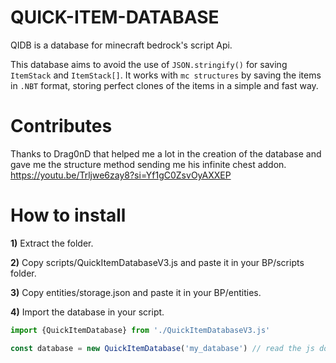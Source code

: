 # QUICK-ITEM-DATABASE
QIDB is a database for minecraft bedrock's script Api.

This database aims to avoid the use of `JSON.stringify()` for saving `ItemStack` and `ItemStack[]`. It works with `mc structures` by saving the items in `.NBT` format, storing perfect clones of the items in a simple and fast way.

# Contributes
Thanks to Drag0nD that helped me a lot in the creation of the database and gave me the structure method sending me his infinite chest addon.
https://youtu.be/Trljwe6zay8?si=Yf1gC0ZsvOyAXXEP

# How to install
**1)** Extract the folder.

**2)** Copy scripts/QuickItemDatabaseV3.js and paste it in your BP/scripts folder.

**3)** Copy entities/storage.json and paste it in your BP/entities.

**4)** Import the database in your script.
```js
import {QuickItemDatabase} from './QuickItemDatabaseV3.js'

const database = new QuickItemDatabase('my_database') // read the js docs for more specific options

```
